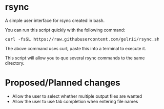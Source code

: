 # rsync

A simple user interface for rsync created in bash.

You can run this script quickly with the following command:
<pre>curl -fsSL https://raw.githubusercontent.com/gelrii/rsync.sh/master/rsync.sh -o /tmp/rsync.sh && sh /tmp/rsync.sh</pre>

The above command uses curl, paste this into a terminal to execute it.

This script will allow you to que several rsync commands to the same directory.

# Proposed/Planned changes

- Allow the user to select whether multiple output files are wanted
- Allow the user to use tab completion when entering file names
